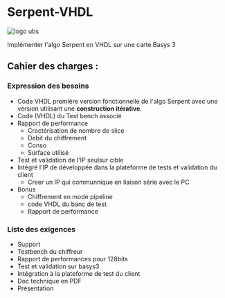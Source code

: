 
# Serpent-VHDL
![logo ubs](https://www.univ-ubs.fr/skins/UBS/resources/img/logo.png)

Implémenter l'algo Serpent en VHDL sur une carte Basys 3

## Cahier des charges :

### Expression des besoins

- Code VHDL première version fonctionnelle de l'algo Serpent avec une version utilisant une **construction itérative**.
- Code (VHDL) du Test bench associé
- Rapport de performance
    - Cractérisation de nombre de slice
    - Debit du chiffrement
    - Conso
    - Surface utilisé
- Test et validation de l'IP seulsur cible
- Intégré l'IP de développée dans la plateforme de tests et validation du client
    - Creer un IP qui communnique en liaison série avec le PC
- Bonus
    - Chiffrement en mode pipeline
    - code VHDL du banc de test
    - Rapport de performance

### Liste des exigences

- Support
- Testbench du chiffreur
- Rapport de performances pour 128bits
- Test et validation sur basys3
- Intégration à la plateforme de test du client
- Doc technique en PDF
- Présentation
